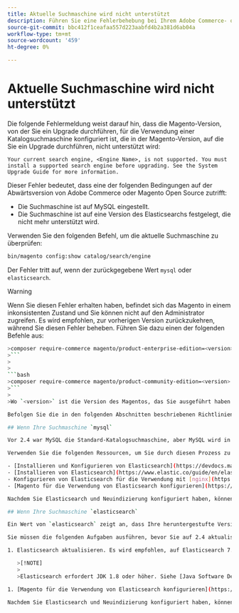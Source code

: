 ```yaml
---
title: Aktuelle Suchmaschine wird nicht unterstützt
description: Führen Sie eine Fehlerbehebung bei Ihrem Adobe Commerce- oder Magento Open Source-Upgrade durch, nachdem ein Fehler bezüglich einer nicht unterstützten Suchmaschine aufgetreten ist.
source-git-commit: bbc412f1ceafaa557d223aabfd4b2a381d6ab04a
workflow-type: tm+mt
source-wordcount: '459'
ht-degree: 0%

---
```



# Aktuelle Suchmaschine wird nicht unterstützt

Die folgende Fehlermeldung weist darauf hin, dass die Magento-Version, von der Sie ein Upgrade durchführen, für die Verwendung einer Katalogsuchmaschine konfiguriert ist, die in der Magento-Version, auf die Sie ein Upgrade durchführen, nicht unterstützt wird:

```terminal
Your current search engine, <Engine Name>, is not supported. You must install a supported search engine before upgrading. See the System Upgrade Guide for more information.
```

Dieser Fehler bedeutet, dass eine der folgenden Bedingungen auf der Abwärtsversion von Adobe Commerce oder Magento Open Source zutrifft:

- Die Suchmaschine ist auf MySQL eingestellt.
- Die Suchmaschine ist auf eine Version des Elasticsearchs festgelegt, die nicht mehr unterstützt wird.

Verwenden Sie den folgenden Befehl, um die aktuelle Suchmaschine zu überprüfen:

```bash
bin/magento config:show catalog/search/engine
```

Der Fehler tritt auf, wenn der zurückgegebene Wert `mysql` oder `elasticsearch`.

>[!WARNING]
>
>Wenn Sie diesen Fehler erhalten haben, befindet sich das Magento in einem inkonsistenten Zustand und Sie können nicht auf den Administrator zugreifen. Es wird empfohlen, zur vorherigen Version zurückzukehren, während Sie diesen Fehler beheben. Führen Sie dazu einen der folgenden Befehle aus:
>
>
```bash
>composer require-commerce magento/product-enterprise-edition=<version>
>```
>
>
```bash
>composer require-commerce magento/product-community-edition=<version>
>```
>
>Wo `<version>` ist die Version des Magentos, das Sie ausgeführt haben **before** das Upgrade. Beispiel: `2.3.5`.

Befolgen Sie die in den folgenden Abschnitten beschriebenen Richtlinien, um sich von einem inkonsistenten Zustand zu erholen.

## Wenn Ihre Suchmaschine `mysql`

Vor 2.4 war MySQL die Standard-Katalogsuchmaschine, aber MySQL wird in dieser Eigenschaft nicht mehr unterstützt. Jetzt müssen Sie Elasticsearch als Suchmaschine installieren und konfigurieren, bevor Sie auf 2.4 aktualisieren.

Verwenden Sie die folgenden Ressourcen, um Sie durch diesen Prozess zu führen:

- [Installieren und Konfigurieren von Elasticsearch](https://devdocs.magento.com/guides/v2.3/config-guide/elasticsearch/es-overview.html)
- [Installieren von Elasticsearch](https://www.elastic.co/guide/en/elasticsearch/reference/current/install-elasticsearch.html)
- Konfigurieren von Elasticsearch für die Verwendung mit [nginx](https://devdocs.magento.com/guides/v2.3/config-guide/elasticsearch/es-config-nginx.html) oder [Apache](https://devdocs.magento.com/guides/v2.3/config-guide/elasticsearch/es-config-apache.html)
- [Magento für die Verwendung von Elasticsearch konfigurieren](https://devdocs.magento.com/guides/v2.3/config-guide/elasticsearch/configure-magento.html)

Nachdem Sie Elasticsearch und Neuindizierung konfiguriert haben, können Sie auf Version 2.4 aktualisieren.

## Wenn Ihre Suchmaschine `elasticsearch`

Ein Wert von `elasticsearch` zeigt an, dass Ihre heruntergestufte Version von Adobe Commerce oder Magento Open Source für die Verwendung von Elasticsearch 2.x konfiguriert ist. Diese Version von Elasticsearch wird nicht mehr unterstützt.

Sie müssen die folgenden Aufgaben ausführen, bevor Sie auf 2.4 aktualisieren:

1. Elasticsearch aktualisieren. Es wird empfohlen, auf Elasticsearch 7.x zu aktualisieren. Siehe [Upgrade von Elasticsearch](https://www.elastic.co/guide/en/elasticsearch/reference/current/setup-upgrade.html) umfassende Anweisungen zum Sichern Ihrer Daten, zur Erkennung potenzieller Migrationsprobleme und zum Testen von Upgrades vor der Bereitstellung in der Produktion. Abhängig von Ihrer aktuellen Version von Elasticsearch ist möglicherweise ein vollständiger Neustart des Clusters erforderlich.

   >[!NOTE]
   >
   >Elasticsearch erfordert JDK 1.8 oder höher. Siehe [Java Software Development Kit (JDK) installieren](https://devdocs.magento.com/guides/v2.4/install-gde/prereq/elasticsearch.html#prereq-java) um zu überprüfen, welche Version von JDK installiert ist.

1. [Magento für die Verwendung von Elasticsearch konfigurieren](https://devdocs.magento.com/guides/v2.3/config-guide/elasticsearch/configure-magento.html) und reindex.

Nachdem Sie Elasticsearch und Neuindizierung konfiguriert haben, können Sie auf Version 2.4 aktualisieren.
